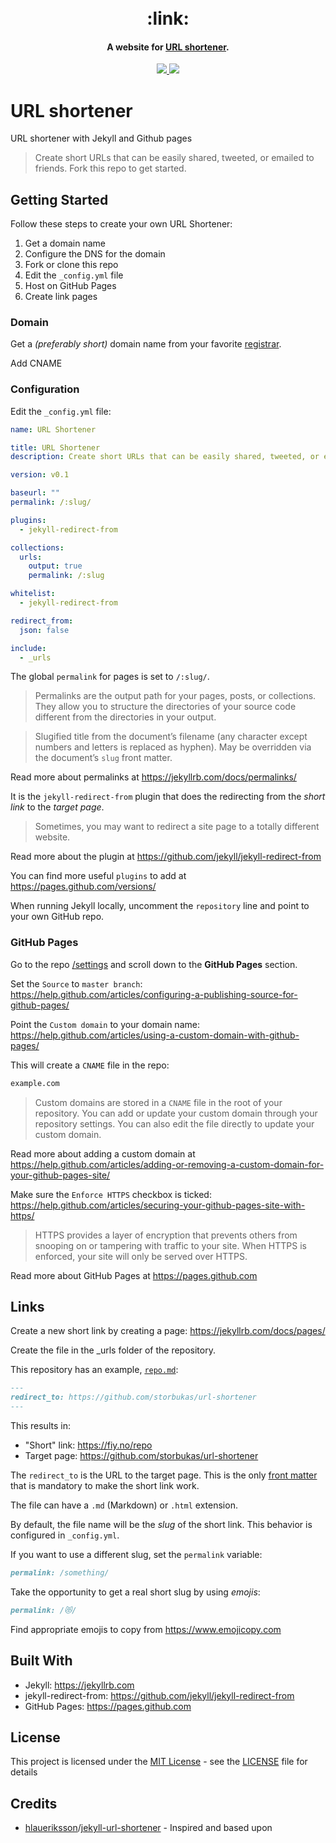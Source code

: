 <h1 align="center">
  <br>
  :link:
  <br>
</h1>

<h4 align="center">A website for <a href="https://fiy.no/" target="_blank">URL shortener</a>.</h4>

<p align="center">
  <a href="https://fiy.no/">
    <img src="https://img.shields.io/website-up-down-green-red/http/fiy.no.svg">
  </a>
  <a href="https://opensource.org/licenses/MIT">
      <img src="https://img.shields.io/badge/License-MIT-blue.svg">
  </a>
</p>

# URL shortener

URL shortener with Jekyll and Github pages

> Create short URLs that can be easily shared, tweeted, or emailed to friends. Fork this repo to get started.

## Getting Started

Follow these steps to create your own URL Shortener:

1. Get a domain name
2. Configure the DNS for the domain
3. Fork or clone this repo
4. Edit the `_config.yml` file
5. Host on GitHub Pages
6. Create link pages

### Domain

Get a *(preferably short)* domain name from your favorite [registrar](https://www.icann.org/registrar-reports/accredited-list.html).

Add CNAME

### Configuration

Edit the `_config.yml` file:

```yml
name: URL Shortener

title: URL Shortener
description: Create short URLs that can be easily shared, tweeted, or emailed to friends.

version: v0.1

baseurl: ""
permalink: /:slug/

plugins:
  - jekyll-redirect-from

collections:
  urls:
    output: true
    permalink: /:slug

whitelist:
  - jekyll-redirect-from

redirect_from:
  json: false

include:
  - _urls
```

The global `permalink` for pages is set to `/:slug/`.

> Permalinks are the output path for your pages, posts, or collections. They allow you to structure the directories of your source code different from the directories in your output.

> Slugified title from the document’s filename (any character except numbers and letters is replaced as hyphen). May be overridden via the document’s `slug` front matter.

Read more about permalinks at https://jekyllrb.com/docs/permalinks/

It is the `jekyll-redirect-from` plugin that does the redirecting from the *short link* to the *target page*.

> Sometimes, you may want to redirect a site page to a totally different website.

Read more about the plugin at https://github.com/jekyll/jekyll-redirect-from

You can find more useful `plugins` to add at https://pages.github.com/versions/

When running Jekyll locally, uncomment the `repository` line and point to your own GitHub repo.

### GitHub Pages

Go to the repo [/settings](../../settings) and scroll down to the **GitHub Pages** section.

Set the `Source` to `master branch`: https://help.github.com/articles/configuring-a-publishing-source-for-github-pages/

Point the `Custom domain` to your domain name: https://help.github.com/articles/using-a-custom-domain-with-github-pages/

This will create a `CNAME` file in the repo:

```txt
example.com
```

> Custom domains are stored in a `CNAME` file in the root of your repository. You can add or update your custom domain through your repository settings. You can also edit the file directly to update your custom domain.

Read more about adding a custom domain at https://help.github.com/articles/adding-or-removing-a-custom-domain-for-your-github-pages-site/

Make sure the `Enforce HTTPS` checkbox is ticked: https://help.github.com/articles/securing-your-github-pages-site-with-https/

> HTTPS provides a layer of encryption that prevents others from snooping on or tampering with traffic to your site. When HTTPS is enforced, your site will only be served over HTTPS.

Read more about GitHub Pages at https://pages.github.com

## Links

Create a new short link by creating a page: https://jekyllrb.com/docs/pages/

Create the file in the _urls folder of the repository.

This repository has an example, [`repo.md`](repo.md):

```md
---
redirect_to: https://github.com/storbukas/url-shortener
---
```

This results in:

* "Short" link: https://fiy.no/repo
* Target page:  https://github.com/storbukas/url-shortener

The `redirect_to` is the URL to the target page. This is the only [front matter](https://jekyllrb.com/docs/front-matter/) that is mandatory to make the short link work.

The file can have a `.md` (Markdown) or `.html` extension.

By default, the file name will be the *slug* of the short link. This behavior is configured in `_config.yml`.

If you want to use a different slug, set the `permalink` variable:

```md
permalink: /something/
```

Take the opportunity to get a real short slug by using *emojis*:

```md
permalink: /😻/
```

Find appropriate emojis to copy from https://www.emojicopy.com

## Built With

* Jekyll: https://jekyllrb.com
* jekyll-redirect-from: https://github.com/jekyll/jekyll-redirect-from
* GitHub Pages: https://pages.github.com

## License

This project is licensed under the [MIT License](https://opensource.org/licenses/MIT) - see the [LICENSE](LICENSE) file for details

## Credits

- [hlaueriksson](https://github.com/hlaueriksson)/[jekyll-url-shortener](https://github.com/hlaueriksson/jekyll-url-shortener) - Inspired and based upon 